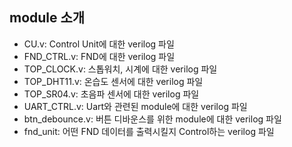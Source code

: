 ## module 소개
* CU.v: Control Unit에 대한 verilog 파일
* FND_CTRL.v: FND에 대한 verilog 파일
* TOP_CLOCK.v: 스톱워치, 시계에 대한 verilog 파일
* TOP_DHT11.v: 온습도 센서에 대한 verilog 파일
* TOP_SR04.v: 초음파 센서에 대한 verilog 파일
* UART_CTRL.v: Uart와 관련된 module에 대한 verilog 파일
* btn_debounce.v: 버튼 디바운스를 위한 module에 대한 verilog 파일
* fnd_unit: 어떤 FND 데이터를 출력시킬지 Control하는 verilog 파일
